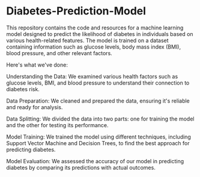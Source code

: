 # Diabetes-Prediction-Model
This repository contains the code and resources for a machine learning model designed to predict the likelihood of diabetes in individuals based on various health-related features. The model is trained on a dataset containing information such as glucose levels, body mass index (BMI), blood pressure, and other relevant factors.

Here's what we've done:

Understanding the Data:
                        We examined various health factors such as glucose levels, BMI, and blood pressure to understand their connection to diabetes risk.

Data Preparation:
                  We cleaned and prepared the data, ensuring it's reliable and ready for analysis.

Data Splitting:
                  We divided the data into two parts: one for training the model and the other for testing its performance.

Model Training:
                  We trained the model using different techniques, including Support Vector Machine and Decision Trees, to find the best approach for predicting diabetes.

Model Evaluation:
                  We assessed the accuracy of our model in predicting diabetes by comparing its predictions with actual outcomes.
